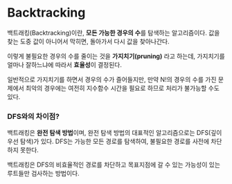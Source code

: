 # Backtracking

백트래킹(Backtracking)이란, **모든 가능한 경우의 수**를 탐색하는 알고리즘이다.
값을 찾는 도중 값이 아니어서 막히면, 돌아가서 다시 값을 찾아나간다.

이렇게 불필요한 경우의 수를 줄이는 것을 **가지치기(pruning)** 라고 하는데,
가지치기를 얼마나 잘하느냐에 따라서 **효율성**이 결정된다.

일반적으로 가지치기를 하면서 경우의 수가 즐어들지만, 만약 N!의 경우의 수를 가진 문제에서
최악의 경우에는 여전히 지수함수 시간을 필요로 하므로 처리가 불가능할 수도 있다.

### DFS와의 차이점?
백트래킹은 **완전 탐색 방법**이며, 완전 탐색 방법의 대표적인 알고리즘으로는 DFS(깊이 우선 탐색)가 있다.
DFS는 가능한 모든 경로를 탐색하여, 불필요한 경로를 사전에 차단하지 못한다.

백트래킹은 DFS의 비효율적인 경로를 차단하고 목표지점에 갈 수 있는 가능성이 있는 루트들만 검사하는 방법이다.


